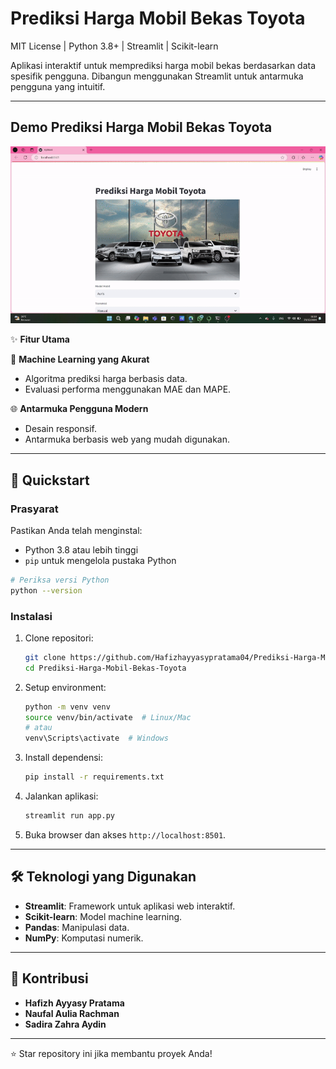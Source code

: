 # Prediksi Harga Mobil Bekas Toyota

MIT License | Python 3.8+ | Streamlit | Scikit-learn

Aplikasi interaktif untuk memprediksi harga mobil bekas berdasarkan data spesifik pengguna. Dibangun menggunakan Streamlit untuk antarmuka pengguna yang intuitif.

---

## Demo Prediksi Harga Mobil Bekas Toyota 

![Demo Video](demo.gif)

✨ **Fitur Utama**

🧠 **Machine Learning yang Akurat**

- Algoritma prediksi harga berbasis data.
- Evaluasi performa menggunakan MAE dan MAPE.

🌐 **Antarmuka Pengguna Modern**

- Desain responsif.
- Antarmuka berbasis web yang mudah digunakan.

---

## 🚀 Quickstart

### Prasyarat

Pastikan Anda telah menginstal:

- Python 3.8 atau lebih tinggi
- `pip` untuk mengelola pustaka Python

```bash
# Periksa versi Python
python --version
```

### Instalasi

1. Clone repositori:

   ```bash
   git clone https://github.com/Hafizhayyasypratama04/Prediksi-Harga-Mobil-Bekas-Toyota.git
   cd Prediksi-Harga-Mobil-Bekas-Toyota
   ```

2. Setup environment:

   ```bash
   python -m venv venv
   source venv/bin/activate  # Linux/Mac
   # atau
   venv\Scripts\activate  # Windows
   ```

3. Install dependensi:

   ```bash
   pip install -r requirements.txt
   ```

4. Jalankan aplikasi:

   ```bash
   streamlit run app.py
   ```

5. Buka browser dan akses `http://localhost:8501`.

---

## 🛠️ Teknologi yang Digunakan

- **Streamlit**: Framework untuk aplikasi web interaktif.
- **Scikit-learn**: Model machine learning.
- **Pandas**: Manipulasi data.
- **NumPy**: Komputasi numerik.

---

## 🤝 Kontribusi

- **Hafizh Ayyasy Pratama** 
- **Naufal Aulia Rachman**
- **Sadira Zahra Aydin**

---

⭐️ Star repository ini jika membantu proyek Anda!

